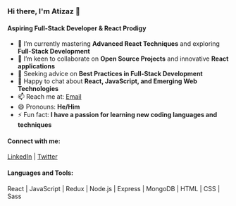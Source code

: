### Hi there, I'm Atizaz 👋

#### Aspiring Full-Stack Developer & React Prodigy

- 🌱 I’m currently mastering **Advanced React Techniques** and exploring **Full-Stack Development**
- 👯 I’m keen to collaborate on **Open Source Projects** and innovative **React applications**
- 🤔 Seeking advice on **Best Practices in Full-Stack Development**
- 💬 Happy to chat about **React, JavaScript, and Emerging Web Technologies**
- 📫 Reach me at: [Email](atizazhashmi786@gmail.com)
- 😄 Pronouns: **He/Him**
- ⚡ Fun fact: **I have a passion for learning new coding languages and techniques**

#### Connect with me:
[LinkedIn](https://www.linkedin.com/in/atizaz) | [Twitter](https://twitter.com/AtizazHashmi)

#### Languages and Tools:
React | JavaScript | Redux | Node.js | Express | MongoDB | HTML | CSS | Sass

